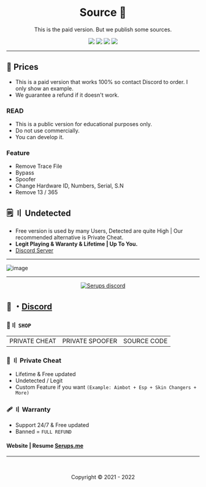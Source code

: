 <h1 align="center">
  Source 🥊
</h1>

<p align="center">
  This is the paid version. But we publish some sources.
</p>

  
 
<p align="center">
  <img src="https://img.shields.io/github/languages/top/Serups/Fivem-Spoofer?style=flat-square"/>
  <img src="https://img.shields.io/github/last-commit/Serups/Fivem-Spoofer?style=flat-square"/>
  <img src="https://sonarcloud.io/api/project_badges/measure?project=Serups-Spoofer&metric=ncloc"/>
  <img src="https://img.shields.io/github/stars/Serups/Fivem-Spoofer?color=5ac18e&label=Stars&style=flat-square"/>

</p>

 
 ---
 
## <a id="credits"></a> 🌱 Prices
- This is a paid version that works 100% so contact Discord to order. I only show an example.
- We guarantee a refund if it doesn't work.
 
### READ
  
- This is a public version for educational purposes only.
- Do not use commercially.
- You can develop it.

### Feature

- Remove Trace File 
- Bypass
- Spoofer 
- Change Hardware ID, Numbers, Serial, S.N 
- Remove 13 / 365 

## <a id="setup2"></a> 🗒 〢 Undetected
- Free version is used by many Users, Detected are quite High | Our recommended alternative is Private Cheat.
- **Legit Playing & Waranty & Lifetime | Up To You.**
- [Discord Server](https://discord.gg/2euDQqzD8Y) 



---
  
![image](https://user-images.githubusercontent.com/94861415/223529276-204c1582-648f-43fb-926c-52e8d641ad00.png)
  
--- 

  <p align="center">
    <a href="https://discord.gg/2euDQqzD8Y">
        <img title="Serups server discord" alt="Serups discord" src="https://discordapp.com/api/guilds/923947526552432731/widget.png?style=banner2"/>
    </a>
</p> 
 
## 💬 ・[Discord](https://discord.gg/2euDQqzD8Y)

 ### 🛒〢 `SHOP`
 
<table>
<tr>
	<td> PRIVATE CHEAT
	<td> PRIVATE SPOOFER
	<td> SOURCE CODE
</table>

  
### 🎈 〢 Private Cheat

- Lifetime & Free updated
- Undetected / Legit
- Custom Feature if you want `(Example: Aimbot + Esp + Skin Changers + More)`

### 🩹 〢 Warranty

- Support 24/7 & Free updated 
- Banned = `FULL REFUND`

#### Website | Resume [Serups.me](http://Serups.me/)

---

  <br>

<p align="center">
  Copyright © 2021 - 2022
<br>



